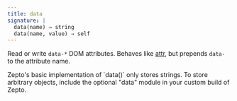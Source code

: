 ```yaml
---
title: data
signature: |
  data(name) ⇒ string
  data(name, value) ⇒ self
---
```


Read or write `data-*` DOM attributes. Behaves like [attr](#attr), but prepends
`data-` to the attribute name.

<p class=compat>
  Zepto's basic implementation of `data()` only stores strings.
  To store arbitrary objects, include the optional "data" module
  in your custom build of Zepto.
</p>
